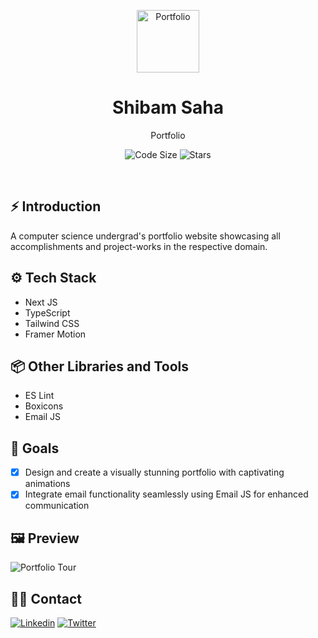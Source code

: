 <p align="center">
    <a href="https://shibamsaha.dev">
        <img alt="Portfolio" width="100" src="./src/app/icon.ico">
    </a>
</p>

<div align="center">
    <h1>Shibam Saha</h1>
    <p>Portfolio</p>
</div>

<p align="center">
    <img src="https://img.shields.io/github/languages/code-size/s4shibam/portfolio?style=flat-square" alt="Code Size">
    <img src="https://img.shields.io/github/stars/s4shibam/portfolio?style=flat-square&logo=github" alt="Stars">
</p>

<br />

## ⚡ Introduction

A computer science undergrad's portfolio website showcasing all accomplishments and project-works in the respective domain.

## ⚙️ Tech Stack

- Next JS
- TypeScript
- Tailwind CSS
- Framer Motion

## 📦 Other Libraries and Tools

- ES Lint
- Boxicons
- Email JS

## 🎯 Goals

- [x] Design and create a visually stunning portfolio with captivating animations
- [x] Integrate email functionality seamlessly using Email JS for enhanced communication

## 🖼️ Preview

<img src="./readme_assets/portfolio-tour.gif" alt="Portfolio Tour" style="max-width: 500px;">

## 👋🏻 Contact

[![Linkedin](https://img.shields.io/badge/LinkedIn-0077B5?style=for-the-badge&logo=linkedin&logoColor=white)](https://www.linkedin.com/in/s4shibam)
[![Twitter](https://img.shields.io/badge/Twitter-00ACEE?style=for-the-badge&logo=twitter&logoColor=white)](https://twitter.com/intent/follow?screen_name=s4shibam)
